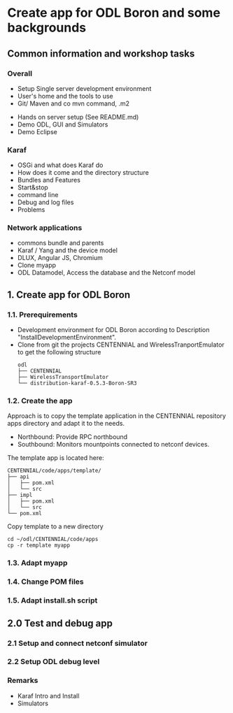 # Create app for ODL Boron and some backgrounds

## Common information and workshop tasks

### Overall

  - Setup Single server development environment
  - User's home and the tools to use
  - Git/ Maven and co mvn command, .m2
  + Hands on server setup (See README.md)
  + Demo ODL, GUI and Simulators
  + Demo Eclipse

### Karaf

   - OSGi and what does Karaf do
   - How does it come and the directory structure
   - Bundles and Features
   - Start&stop
   - command line
   - Debug and log files
   - Problems

### Network applications

   - commons bundle and parents
   - Karaf / Yang and the device model
   - DLUX, Angular JS, Chromium
   - Clone myapp
   - ODL Datamodel, Access the database and the Netconf model

## 1. Create app for ODL Boron

### 1.1. Prerequirements

- Development environment for ODL Boron according to Description "InstallDevelopmentEnvironment".
- Clone from git the projects CENTENNIAL and WirelessTranportEmulator to get the following structure
    ```
    odl
    ├── CENTENNIAL
    ├── WirelessTransportEmulator
    └── distribution-karaf-0.5.3-Boron-SR3
    ```

### 1.2. Create the app

Approach is to copy the template application in the CENTENNIAL repository apps directory and adapt it to the needs.<br/>
  - Northbound: Provide RPC northbound
  - Southbound: Monitors mountpoints connected to netconf devices.

The template app is located here:

    CENTENNIAL/code/apps/template/
    ├── api
    │   ├── pom.xml
    │   └── src
    ├── impl
    │   ├── pom.xml
    │   └── src
    └── pom.xml

Copy template to a new directory

    cd ~/odl/CENTENNIAL/code/apps
    cp -r template myapp

### 1.3. Adapt myapp

### 1.4. Change POM files

### 1.5. Adapt install.sh script

## 2.0 Test and debug app

### 2.1 Setup and connect netconf simulator


### 2.2 Setup ODL debug level


### Remarks

  - Karaf Intro and Install
  - Simulators
